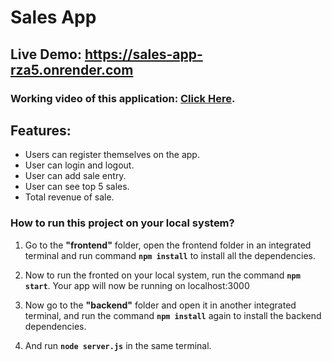 # Sales App

## Live Demo: https://sales-app-rza5.onrender.com

### Working video of this application: [Click Here](https://drive.google.com/file/d/1SlO-u27iy571RkscZvV5293tPtCpeRYz/view?usp=sharing).

## Features:

- Users can register themselves on the app.
- User can login and logout.
- User can add sale entry.
- User can see top 5 sales.
- Total revenue of sale.


### How to run this project on your local system?

1. Go to the **"frontend"** folder, open the frontend folder in an integrated terminal and run command **`npm install`** to install all the dependencies.
2. Now to run the fronted on your local system, run the command **`npm start`**. Your app will now be running on localhost:3000

3. Now go to the **"backend"** folder and open it in another integrated terminal, and run the command **`npm install`** again to install the backend dependencies.
4. And run **`node server.js`** in the same terminal.
